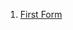 <!--bl
    (filemeta
        (title "Each Form Explained")
    )
/bl-->

1. [First Form](./docs/FIRST-FORM.md)